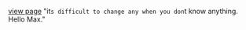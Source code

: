 [view page](https://zen-hawking-e67746.netlify.app/)
"it`s difficult to change any when you don`t know anything. Hello Max."